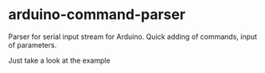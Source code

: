 # arduino-command-parser
Parser for serial input stream for Arduino. Quick adding of commands, input of parameters.

Just take a look at the example
